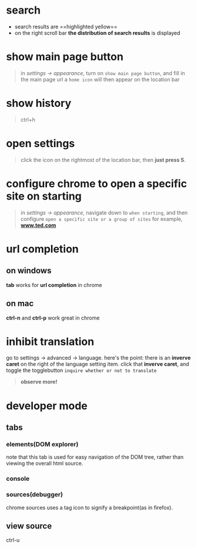 # search
- search results are ==highlighted yellow==
- on the right scroll bar **the distribution of search results** is displayed

# show main page button
> in *settings -> appearance*, turn on `show main page button`, and fill in the main page url
> a `home icon` will then appear on the location bar

# show history
> ctrl+h

# open settings
> click the icon on the rightmost of the location bar, then **just press S**.

# configure chrome to open a specific site on starting
> in *settings -> appearance*, navigate down to `when starting`, and then configure `open a specific site or a group of sites`
> for example, **www.ted.com**

# url completion
## on windows
**tab** works for **url completion** in chrome
## on mac
**ctrl-n** and **ctrl-p** work great in chrome

# inhibit translation
go to settings -> advanced -> language.
here's the point:
there is an **inverve caret** on the right of the language setting item.
click that **inverve caret**, and toggle the togglebutton `inquire whether or not to translate`
> **observe more!**

# developer mode
## tabs
### elements(DOM explorer)
note that this tab is used for easy navigation of the DOM tree, rather than viewing the overall html source.
### console
### sources(debugger)
chrome sources uses a tag icon to signify a breakpoint(as in firefox).
## view source
ctrl-u

